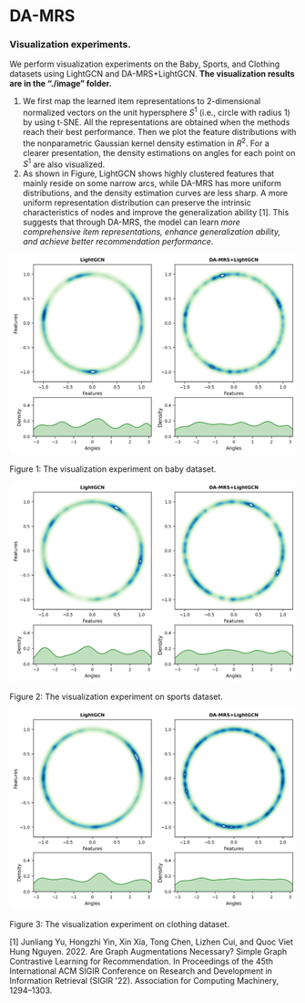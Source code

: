 # DA-MRS



### Visualization experiments. 

We perform visualization experiments on the Baby, Sports, and Clothing datasets using LightGCN and DA-MRS+LightGCN.  **The visualization results are in the “./image” folder.**

1.  We first map the learned item representations to 2-dimensional normalized vectors on the unit hypersphere $S^1$ (i.e., circle with radius 1) by using t-SNE. All the representations are obtained when the methods reach their best performance. Then we plot the feature distributions with the nonparametric Gaussian kernel density estimation in $R^2$. For a clearer presentation, the density estimations on angles for each point on $S^1$ are also visualized. 
2.  As shown in Figure, LightGCN shows highly clustered features that mainly reside on some narrow arcs, while DA-MRS has more uniform distributions, and the density estimation curves are less sharp. A more uniform representation distribution can preserve the intrinsic characteristics of nodes and improve the generalization ability [1]. This suggests that through DA-MRS, the model can learn *more comprehensive item representations, enhance generalization ability, and achieve better recommendation performance*.

![Baby](./image/baby_cmp_distribution.jpg)

Figure 1: The visualization experiment on baby dataset. 

![sports](./image/sports_cmp_distribution.jpg)

Figure 2: The visualization experiment on sports dataset. 

![Clothing](./image/clothing_cmp_distribution.jpg)

Figure 3: The visualization experiment on clothing dataset. 



[1] Junliang Yu, Hongzhi Yin, Xin Xia, Tong Chen, Lizhen Cui, and Quoc Viet Hung Nguyen. 2022. Are Graph Augmentations Necessary? Simple Graph Contrastive&nbsp;Learning for Recommendation. In Proceedings of the 45th International ACM SIGIR Conference on Research and Development in Information Retrieval (SIGIR '22). Association for Computing Machinery, 1294–1303.

